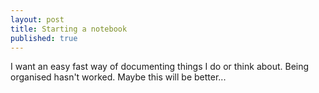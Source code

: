 ```yaml
---
layout: post
title: Starting a notebook
published: true
---
```


I want an easy fast way of documenting things I do or think about. Being organised hasn't worked.
Maybe this will be better...